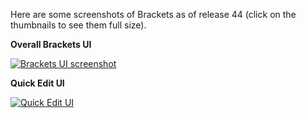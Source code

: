 Here are some screenshots of Brackets as of release 44 (click on the thumbnails to see them full size).

**Overall Brackets UI**

[![Brackets UI screenshot](https://github.com/adobe/brackets/wiki/screenshots/brackets-ui-thumb.jpg)](https://github.com/adobe/brackets/wiki/screenshots/brackets-ui.png)

**Quick Edit UI**

[![Quick Edit UI](https://github.com/adobe/brackets/wiki/screenshots/brackets-quick-edit-thumb.jpg)](https://github.com/adobe/brackets/wiki/screenshots/brackets-quick-edit.png)
